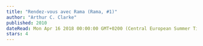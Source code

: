 ```yaml
---
title: "Rendez-vous avec Rama (Rama, #1)"
author: "Arthur C. Clarke"
published: 2010
dateRead: Mon Apr 16 2018 00:00:00 GMT+0200 (Central European Summer Time)
stars: 4
---
```


